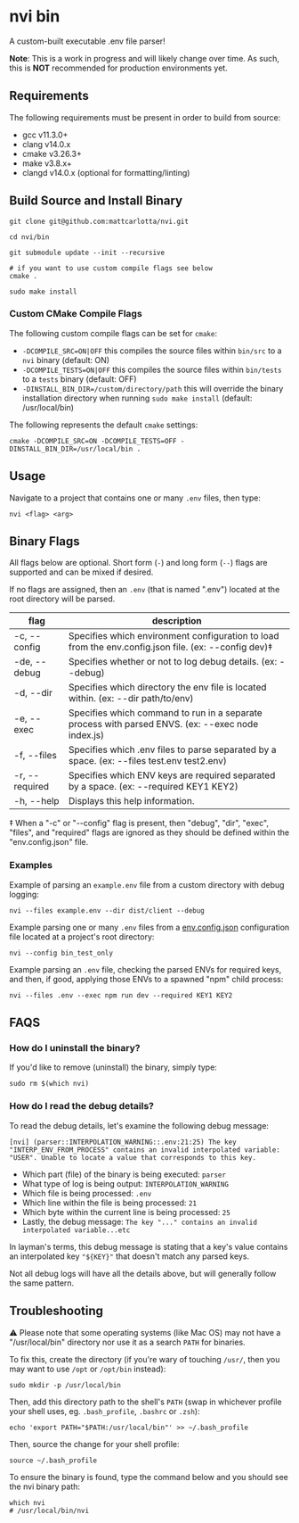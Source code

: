 # nvi bin
A custom-built executable .env file parser!

**Note**: This is a work in progress and will likely change over time. As such, this is **NOT** recommended for production environments yet.

## Requirements

The following requirements must be present in order to build from source:
- gcc v11.3.0+
- clang v14.0.x
- cmake v3.26.3+
- make v3.8.x+
- clangd v14.0.x (optional for formatting/linting)

## Build Source and Install Binary
```DOSINI
git clone git@github.com:mattcarlotta/nvi.git

cd nvi/bin

git submodule update --init --recursive

# if you want to use custom compile flags see below
cmake .

sudo make install
```

### Custom CMake Compile Flags

The following custom compile flags can be set for `cmake`:
- `-DCOMPILE_SRC=ON|OFF` this compiles the source files within `bin/src` to a `nvi` binary (default: ON)
- `-DCOMPILE_TESTS=ON|OFF` this compiles the source files within `bin/tests` to a `tests` binary (default: OFF)
- `-DINSTALL_BIN_DIR=/custom/directory/path` this will override the binary installation directory when running `sudo make install` (default: /usr/local/bin)

The following represents the default `cmake` settings:
```DOSINI
cmake -DCOMPILE_SRC=ON -DCOMPILE_TESTS=OFF -DINSTALL_BIN_DIR=/usr/local/bin .
```

## Usage

Navigate to a project that contains one or many `.env` files, then type:
```DOSINI
nvi <flag> <arg>
```


## Binary Flags
All flags below are optional. Short form (`-`) and long form (`--`) flags are supported and can be mixed if desired.

If no flags are assigned, then an `.env` (that is named ".env") located at the root directory will be parsed.

| flag            | description                                                                                           |
| --------------- | ----------------------------------------------------------------------------------------------------- |
| -c, --config    | Specifies which environment configuration to load from the env.config.json file. (ex: --config dev)‡  |
| -de, --debug    | Specifies whether or not to log debug details. (ex: --debug)                                          |
| -d, --dir       | Specifies which directory the env file is located within. (ex: --dir path/to/env)                     |
| -e, --exec      | Specifies which command to run in a separate process with parsed ENVS. (ex: --exec node index.js)     |
| -f, --files     | Specifies which .env files to parse separated by a space. (ex: --files test.env test2.env)            |
| -r, --required  | Specifies which ENV keys are required separated by a space. (ex: --required KEY1 KEY2)                |
| -h, --help      | Displays this help information.                                                                       |

‡ When a "-c" or "--config" flag is present, then "debug", "dir", "exec", "files", and "required" flags are ignored as they should be defined within the "env.config.json" file.

### Examples

Example of parsing an `example.env` file from a custom directory with debug logging:
```DOSINI
nvi --files example.env --dir dist/client --debug
```

Example parsing one or many `.env` files from a [env.config.json](https://github.com/mattcarlotta/nvi/blob/main/env.config.json#L6-L11) configuration file located at a project's root directory:
```DOSINI
nvi --config bin_test_only
```

Example parsing an `.env` file, checking the parsed ENVs for required keys, and then, if good, applying those ENVs to a spawned "npm" child process:
```DOSINI
nvi --files .env --exec npm run dev --required KEY1 KEY2
```


## FAQS

### How do I uninstall the binary?
If you'd like to remove (uninstall) the binary, simply type:
```DOSINI
sudo rm $(which nvi)
```

### How do I read the debug details?
To read the debug details, let's examine the following debug message:
```DOSINI
[nvi] (parser::INTERPOLATION_WARNING::.env:21:25) The key "INTERP_ENV_FROM_PROCESS" contains an invalid interpolated variable: "USER". Unable to locate a value that corresponds to this key.
```
- Which part (file) of the binary is being executed: `parser`
- What type of log is being output: `INTERPOLATION_WARNING`
- Which file is being processed: `.env`
- Which line within the file is being processed: `21`
- Which byte within the current line is being processed: `25`
- Lastly, the debug message: `The key "..." contains an invalid interpolated variable...etc`

In layman's terms, this debug message is stating that a key's value contains an interpolated key `"${KEY}"` that doesn't match any parsed keys.

Not all debug logs will have all the details above, but will generally follow the same pattern.

## Troubleshooting

⚠️ Please note that some operating systems (like Mac OS) may not have a "/usr/local/bin" directory nor use it as a search `PATH` for binaries.

To fix this, create the directory (if you're wary of touching `/usr/`, then you may want to use `/opt` or `/opt/bin` instead):
```DOSINI
sudo mkdir -p /usr/local/bin
```

Then, add this directory path to the shell's `PATH` (swap in whichever profile your shell uses, eg. `.bash_profile`, `.bashrc` or `.zsh`):
```DOSINI
echo 'export PATH="$PATH:/usr/local/bin"' >> ~/.bash_profile
```

Then, source the change for your shell profile:
```DOSINI
source ~/.bash_profile
```

To ensure the binary is found, type the command below and you should see the nvi binary path: 
```DOSINI
which nvi
# /usr/local/bin/nvi
```
